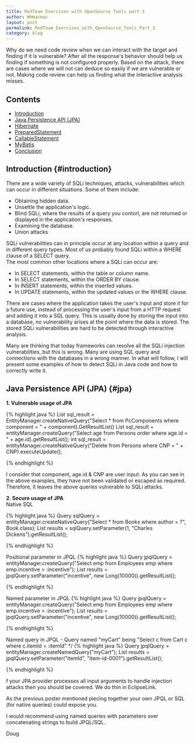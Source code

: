 ```yaml
---
title: RedTeam Exercises with OpenSource Tools part 3
author: WHmacmac
layout: post
permalink: RedTeam_Exercises_with_OpenSource_Tools_Part_3
category: blog
---
```



Why do we need code review when we can interact with the target and finding if it is vulnerable? After all the response's behavior should help us finding if something is not configured properly. Based on the attack, there are cases where we will not can deduce so easily if we are vulnerable or not. Making code review can help us finding what the interactive analysis misses.

## Contents
* [Introduction](#introduction)
* [Java Persistence API (JPA)](#jpa)
* [Hibernate](#hibernate)
* [PreparedStatement](#preparedstatement)
* [CallableStatement](#callablestatement)
* [MyBatis](#mybatis)
* [Conclusion](#conclusion)

## Introduction {#introduction}

There are a wide variety of SQLi techniques, attacks, vulnerabilities which can occur in different situations. Some of them include:
<ul>
<li>Obtaining hidden data.</li>
<li>Unsettle the application's logic.</li>
<li>Blind SQLi, where the results of a query you contorl, are not returned or displayed in the application's responses.</li>
<li>Examining the database.</li>
<li>Union attacks</li>
</ul>

SQLi vulnerabilities can in principle occur at any location within a query and in different query types. Most of us probably found SQLi within a WHERE clause of a SELECT query.<br/>
The most common other locations where a SQLi can occur are:

<ul>
<li>In SELECT statements, within the table or column name.</li>
<li>In SELECT statements, within the ORDER BY clause.</li>
<li>In INSERT statements, within the inserted values.</li>
<li>In UPDATE statements, within the updated values or the WHERE clause.</li>
</ul>

There are cases where the application takes the user's input and store it for a future use, instead of processing the user's input from a HTTP request and adding it into a SQL query.
This is usually done by storing the input into a database, no vulnerability arises at the point where the data is stored. The stored SQLi vulnerabilities are hard to be detected through interactive analysis.

Many are thinking that today frameworks can resolve all the SQLi injection vulnerabilities, but this is wrong. Many are using SQL query and connections with the databases in a wrong manner. In what will follow, I will present some examples of how to detect SQLi in Java code and how to correctly write it.
   
## Java Persistence API (JPA) {#jpa}
<b>1. Vulnerable usage of JPA </b>

{% highlight java %}
List sql_result = EntityManager.createNativeQuery("Select * from PcComponents where component = " + component).GetResultList()
List sql_result = entityManager.createQuery("Select age from Persons order where age.id = " + age.id).getResultList();
int sql_result = entityManager.createNativeQuery("Delete from Persons where CNP = " + CNP).executeUpdate();

{% endhighlight %}

I consider that component, age.id & CNP are user input. As you can see in the above examples, they have not been validated or escaped as required. Therefore, it leaves the above queries vulnerable to SQLi attacks.

<b>2. Secure usage of JPA </b><br/>
Native SQL

{% highlight java %}
Query sqlQuery = entityManager.createNativeQuery("Select * from Books where author = ?", Book.class);
List results = sqlQuery.setParameter(1, "Charles Dickens").getResultList();

{% endhighlight %}

Positional parameter in JPQL
{% highlight java %}
Query jpqlQuery = entityManager.createQuery("Select emp from Employees emp where emp.incentive > :incentive");
List results = jpqlQuery.setParameter("incentive", new Long(10000)).getResultList();

{% endhighlight %}

Named parameter in JPQL
{% highlight java %}
Query jpqlQuery = entityManager.createQuery("Select emp from Employees emp where emp.incentive > :incentive");
List results = jpqlQuery.setParameter("incentive", new Long(10000)).getResultList();

{% endhighlight %}

Named query in JPQL - Query named "myCart" being "Select c from Cart c where c.itemId = :itemId" */
{% highlight java %}
Query jpqlQuery = entityManager.createNamedQuery("myCart");
List results = jpqlQuery.setParameter("itemId", "item-id-0001").getResultList();

{% endhighlight %}



f your JPA provider processes all input arguments to handle injection attacks then you should be covered. We do thin in EclipseLink.

As the previous poster mentioned piecing together your own JPQL or SQL (for native queries) could expose you.

I would recommend using named queries with parameters over concatenating strings to build JPQL/SQL.

Doug
